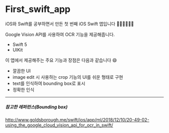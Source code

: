 # First_swift_app


iOS와 Swift를 공부하면서 만든 첫 번째 iOS Swift 앱입니다 📕💡⏰📱🤳🏼

Google Vision API를 사용하여 OCR 기능을 제공해줍니다.

* Swift 5
* UIKit



이 앱에서 제공해주는 주요 기능과 장점은 다음과 같습니다 😄

* 깔끔한 UI
* image edit 시 사용하는 crop 기능의 UI를 쉬운 형태로 구현
* text를 인식하여 bounding box로 표시
* 정확한 인식

- - - 

##### 참고한 레퍼런스(Bounding box)
http://www.goldsborough.me/swift/ios/app/ml/2018/12/10/20-49-02-using_the_google_cloud_vision_api_for_ocr_in_swift/ 

